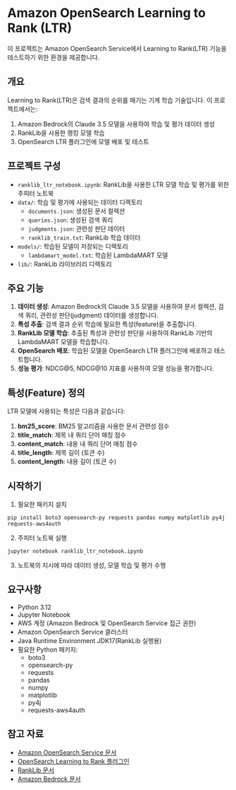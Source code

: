 # Amazon OpenSearch Learning to Rank (LTR)

이 프로젝트는 Amazon OpenSearch Service에서 Learning to Rank(LTR) 기능을 테스트하기 위한 환경을 제공합니다.

## 개요

Learning to Rank(LTR)은 검색 결과의 순위를 매기는 기계 학습 기술입니다. 이 프로젝트에서는:

1. Amazon Bedrock의 Claude 3.5 모델을 사용하여 학습 및 평가 데이터 생성
2. RankLib을 사용한 랭킹 모델 학습
3. OpenSearch LTR 플러그인에 모델 배포 및 테스트

## 프로젝트 구성

- `ranklib_ltr_notebook.ipynb`: RankLib을 사용한 LTR 모델 학습 및 평가를 위한 주피터 노트북
- `data/`: 학습 및 평가에 사용되는 데이터 디렉토리
  - `documents.json`: 생성된 문서 컬렉션
  - `queries.json`: 생성된 검색 쿼리
  - `judgments.json`: 관련성 판단 데이터
  - `ranklib_train.txt`: RankLib 학습 데이터
- `models/`: 학습된 모델이 저장되는 디렉토리
  - `lambdamart_model.txt`: 학습된 LambdaMART 모델
- `lib/`: RankLib 라이브러리 디렉토리

## 주요 기능

1. **데이터 생성**: Amazon Bedrock의 Claude 3.5 모델을 사용하여 문서 컬렉션, 검색 쿼리, 관련성 판단(judgment) 데이터를 생성합니다.
2. **특성 추출**: 검색 결과 순위 학습에 필요한 특성(feature)을 추출합니다.
3. **RankLib 모델 학습**: 추출된 특성과 관련성 판단을 사용하여 RankLib 기반의 LambdaMART 모델을 학습합니다.
4. **OpenSearch 배포**: 학습된 모델을 OpenSearch LTR 플러그인에 배포하고 테스트합니다.
5. **성능 평가**: NDCG@5, NDCG@10 지표를 사용하여 모델 성능을 평가합니다.

## 특성(Feature) 정의

LTR 모델에 사용되는 특성은 다음과 같습니다:

1. **bm25_score**: BM25 알고리즘을 사용한 문서 관련성 점수
2. **title_match**: 제목 내 쿼리 단어 매칭 점수
3. **content_match**: 내용 내 쿼리 단어 매칭 점수
4. **title_length**: 제목 길이 (토큰 수)
5. **content_length**: 내용 길이 (토큰 수)

## 시작하기

1. 필요한 패키지 설치
```
pip install boto3 opensearch-py requests pandas numpy matplotlib py4j requests-aws4auth
```

2. 주피터 노트북 실행
```
jupyter notebook ranklib_ltr_notebook.ipynb
```

3. 노트북의 지시에 따라 데이터 생성, 모델 학습 및 평가 수행

## 요구사항

- Python 3.12
- Jupyter Notebook
- AWS 계정 (Amazon Bedrock 및 OpenSearch Service 접근 권한)
- Amazon OpenSearch Service 클러스터
- Java Runtime Environment JDK17(RankLib 실행용)
- 필요한 Python 패키지:
  - boto3
  - opensearch-py
  - requests
  - pandas
  - numpy
  - matplotlib
  - py4j
  - requests-aws4auth

## 참고 자료

- [Amazon OpenSearch Service 문서](https://docs.aws.amazon.com/opensearch-service/latest/developerguide/what-is.html)
- [OpenSearch Learning to Rank 플러그인](https://opensearch.org/docs/latest/search-plugins/search-relevance/ltr/)
- [RankLib 문서](https://sourceforge.net/p/lemur/wiki/RankLib/)
- [Amazon Bedrock 문서](https://docs.aws.amazon.com/bedrock/)
